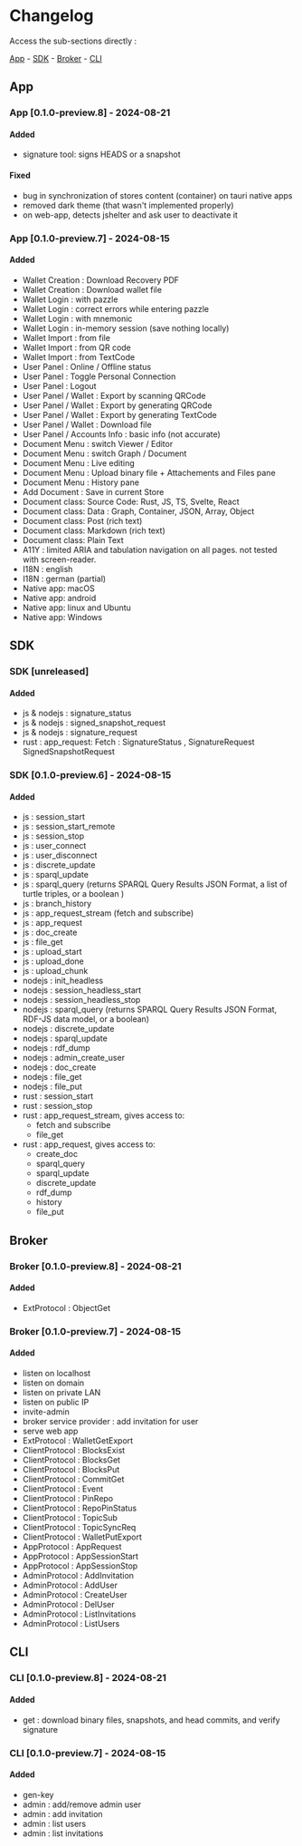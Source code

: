# Changelog

Access the sub-sections directly :

[App](#app) - [SDK](#sdk) - [Broker](#broker) - [CLI](#cli)

## App

### App [0.1.0-preview.8] - 2024-08-21

#### Added

-   signature tool: signs HEADS or a snapshot

#### Fixed

-   bug in synchronization of stores content (container) on tauri native apps
-   removed dark theme (that wasn't implemented properly)
-   on web-app, detects jshelter and ask user to deactivate it

### App [0.1.0-preview.7] - 2024-08-15

#### Added

-   Wallet Creation : Download Recovery PDF
-   Wallet Creation : Download wallet file
-   Wallet Login : with pazzle
-   Wallet Login : correct errors while entering pazzle
-   Wallet Login : with mnemonic
-   Wallet Login : in-memory session (save nothing locally)
-   Wallet Import : from file
-   Wallet Import : from QR code
-   Wallet Import : from TextCode
-   User Panel : Online / Offline status
-   User Panel : Toggle Personal Connection
-   User Panel : Logout
-   User Panel / Wallet : Export by scanning QRCode
-   User Panel / Wallet : Export by generating QRCode
-   User Panel / Wallet : Export by generating TextCode
-   User Panel / Wallet : Download file
-   User Panel / Accounts Info : basic info (not accurate)
-   Document Menu : switch Viewer / Editor
-   Document Menu : switch Graph / Document
-   Document Menu : Live editing
-   Document Menu : Upload binary file + Attachements and Files pane
-   Document Menu : History pane
-   Add Document : Save in current Store
-   Document class: Source Code: Rust, JS, TS, Svelte, React
-   Document class: Data : Graph, Container, JSON, Array, Object
-   Document class: Post (rich text)
-   Document class: Markdown (rich text)
-   Document class: Plain Text
-   A11Y : limited ARIA and tabulation navigation on all pages. not tested with screen-reader.
-   I18N : english
-   I18N : german (partial)
-   Native app: macOS
-   Native app: android
-   Native app: linux and Ubuntu
-   Native app: Windows

## SDK

### SDK [unreleased]

#### Added

-   js & nodejs : signature_status
-   js & nodejs : signed_snapshot_request
-   js & nodejs : signature_request
-   rust : app_request: Fetch : SignatureStatus , SignatureRequest SignedSnapshotRequest

### SDK [0.1.0-preview.6] - 2024-08-15

#### Added

-   js : session_start
-   js : session_start_remote
-   js : session_stop
-   js : user_connect
-   js : user_disconnect
-   js : discrete_update
-   js : sparql_update
-   js : sparql_query (returns SPARQL Query Results JSON Format, a list of turtle triples, or a boolean )
-   js : branch_history
-   js : app_request_stream (fetch and subscribe)
-   js : app_request
-   js : doc_create
-   js : file_get
-   js : upload_start
-   js : upload_done
-   js : upload_chunk
-   nodejs : init_headless
-   nodejs : session_headless_start
-   nodejs : session_headless_stop
-   nodejs : sparql_query (returns SPARQL Query Results JSON Format, RDF-JS data model, or a boolean)
-   nodejs : discrete_update
-   nodejs : sparql_update
-   nodejs : rdf_dump
-   nodejs : admin_create_user
-   nodejs : doc_create
-   nodejs : file_get
-   nodejs : file_put
-   rust : session_start
-   rust : session_stop
-   rust : app_request_stream, gives access to:
    -   fetch and subscribe
    -   file_get
-   rust : app_request, gives access to:
    -   create_doc
    -   sparql_query
    -   sparql_update
    -   discrete_update
    -   rdf_dump
    -   history
    -   file_put

## Broker

### Broker [0.1.0-preview.8] - 2024-08-21

#### Added

-   ExtProtocol : ObjectGet

### Broker [0.1.0-preview.7] - 2024-08-15

#### Added

-   listen on localhost
-   listen on domain
-   listen on private LAN
-   listen on public IP
-   invite-admin
-   broker service provider : add invitation for user
-   serve web app
-   ExtProtocol : WalletGetExport
-   ClientProtocol : BlocksExist
-   ClientProtocol : BlocksGet
-   ClientProtocol : BlocksPut
-   ClientProtocol : CommitGet
-   ClientProtocol : Event
-   ClientProtocol : PinRepo
-   ClientProtocol : RepoPinStatus
-   ClientProtocol : TopicSub
-   ClientProtocol : TopicSyncReq
-   ClientProtocol : WalletPutExport
-   AppProtocol : AppRequest
-   AppProtocol : AppSessionStart
-   AppProtocol : AppSessionStop
-   AdminProtocol : AddInvitation
-   AdminProtocol : AddUser
-   AdminProtocol : CreateUser
-   AdminProtocol : DelUser
-   AdminProtocol : ListInvitations
-   AdminProtocol : ListUsers

## CLI

### CLI [0.1.0-preview.8] - 2024-08-21

#### Added

-   get : download binary files, snapshots, and head commits, and verify signature

### CLI [0.1.0-preview.7] - 2024-08-15

#### Added

-   gen-key
-   admin : add/remove admin user
-   admin : add invitation
-   admin : list users
-   admin : list invitations
